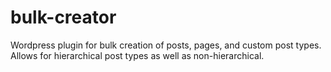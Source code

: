 bulk-creator
============

Wordpress plugin for bulk creation of posts, pages, and custom post types.  Allows for hierarchical post types as well as non-hierarchical.
